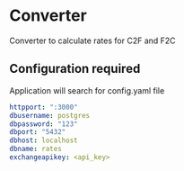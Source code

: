 # Converter

Converter to calculate rates for C2F and F2C

## Configuration required

Application will search for config.yaml file

```yaml
httpport: ":3000"
dbusername: postgres
dbpassword: "123"
dbport: "5432"
dbhost: localhost
dbname: rates
exchangeapikey: <api_key>
```
